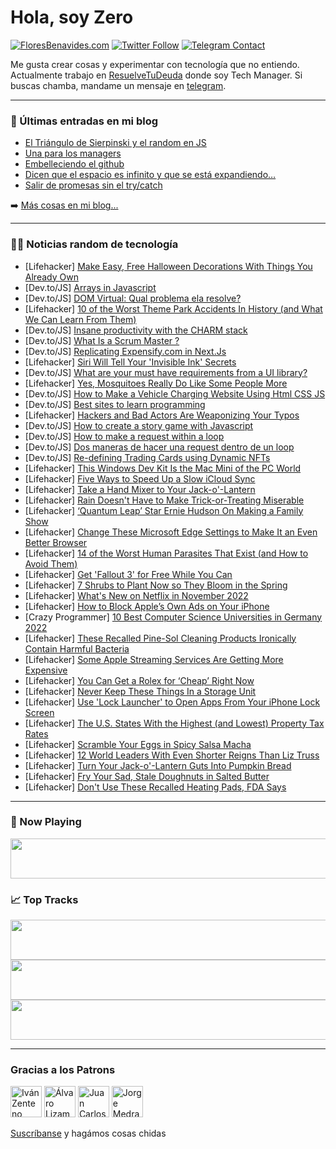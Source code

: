 # Hola, soy Zero

[![FloresBenavides.com](https://img.shields.io/website?down_message=oops&label=MiBlog&style=for-the-badge&up_message=online&url=https%3A%2F%2Ffloresbenavides.com)](https://floresbenavides.com) [![Twitter Follow](https://img.shields.io/twitter/follow/ZeroDragon?color=%231DA1F2&label=Follow&logo=twitter&logoColor=ffffff&style=for-the-badge)](https://twitter.com/zerodragon) [![Telegram Contact](https://img.shields.io/badge/escr%C3%ADbeme-ZeroDragon-%2326A5E4?style=for-the-badge&logo=telegram)](https://t.me/zerodragon)

Me gusta crear cosas y experimentar con tecnología que no entiendo.
Actualmente trabajo en [ResuelveTuDeuda](http://github.com/resuelve) donde soy Tech Manager.
Si buscas chamba, mandame un mensaje en [telegram](https://t.me/zerodragon).

---

### 📕 Últimas entradas en mi blog
<!-- BLOG-POST-LIST:START -->
- [El Triángulo de Sierpinski y el random en JS](https://floresbenavides.com/el-triangulo-de-sierpinski-y-el-random-en-js/)
- [Una para los managers](https://floresbenavides.com/una-para-los-managers/)
- [Embelleciendo el github](https://floresbenavides.com/embelleciendo-el-github/)
- [Dicen que el espacio es infinito y que se está expandiendo…](https://floresbenavides.com/dicen-que-el-espacio-es-infinito-y-que-se-esta-expandiendo/)
- [Salir de promesas sin el try/catch](https://floresbenavides.com/salir-de-promesas-sin-el-try-catch/)
<!-- BLOG-POST-LIST:END -->

➡️ [Más cosas en mi blog...](https://floresbenavides.com)

---

### 👨‍💻 Noticias random de tecnología
<!-- TECH-POSTS:START -->
- [Lifehacker] [Make Easy, Free Halloween Decorations With Things You Already Own](https://lifehacker.com/make-easy-free-halloween-decorations-with-things-you-a-1849706591)
- [Dev.to/JS] [Arrays in Javascript](https://dev.to/sinhasagar01/arrays-in-javascript-26fh)
- [Dev.to/JS] [DOM Virtual: Qual problema ela resolve?](https://dev.to/marciofrayze/dom-virtual-qual-problema-ela-resolve-1b79)
- [Lifehacker] [10 of the Worst Theme Park Accidents In History &lpar;and What We Can Learn From Them&rpar;](https://lifehacker.com/10-of-the-worst-theme-park-accidents-in-history-and-wh-1849708098)
- [Dev.to/JS] [Insane productivity with the CHARM stack](https://dev.to/meteorjs/insane-productivity-with-the-charm-stack-2jp8)
- [Dev.to/JS] [What Is a Scrum Master ?](https://dev.to/postwell45/what-is-a-scrum-master--2h6m)
- [Dev.to/JS] [Replicating Expensify.com in Next.Js](https://dev.to/kafui4k/replicating-expensifycom-in-nextjs-5eab)
- [Lifehacker] [Siri Will Tell Your &#39;Invisible Ink&#39; Secrets](https://lifehacker.com/siri-will-tell-your-invisible-ink-secrets-1849705743)
- [Dev.to/JS] [What are your must have requirements from a UI library?](https://dev.to/ipreda/what-are-your-must-have-requirements-from-a-ui-library-2d00)
- [Lifehacker] [Yes, Mosquitoes Really Do Like Some People More](https://lifehacker.com/yes-mosquitoes-really-do-like-some-people-more-1849706546)
- [Dev.to/JS] [How to Make a Vehicle Charging Website Using Html CSS JS](https://dev.to/codewithsadee/how-to-make-a-vehicle-charging-website-using-html-css-js-c0j)
- [Dev.to/JS] [Best sites to learn programming](https://dev.to/albericojr/best-sites-to-learn-programming-4igl)
- [Lifehacker] [Hackers and Bad Actors Are Weaponizing Your Typos](https://lifehacker.com/hackers-and-bad-actors-are-weaponizing-your-typos-1849706716)
- [Dev.to/JS] [How to create a story game with Javascript](https://dev.to/sergchr/how-to-create-a-story-game-with-javascript-47hj)
- [Dev.to/JS] [How to make a request within a loop](https://dev.to/lubustos/how-to-make-a-request-within-a-loop-585a)
- [Dev.to/JS] [Dos maneras de hacer una request dentro de un loop](https://dev.to/lubustos/dos-maneras-de-hacer-una-request-dentro-de-un-loop-41k4)
- [Dev.to/JS] [Re-defining Trading Cards using Dynamic NFTs](https://dev.to/anil_from_revise/re-defining-trading-cards-using-dynamic-nfts-3jg9)
- [Lifehacker] [This Windows Dev Kit Is the Mac Mini of the PC World](https://lifehacker.com/this-windows-dev-kit-is-the-mac-mini-of-the-pc-world-1849704668)
- [Lifehacker] [Five Ways to Speed Up a Slow iCloud Sync](https://lifehacker.com/five-ways-to-speed-up-a-slow-icloud-sync-1849706082)
- [Lifehacker] [Take a Hand Mixer to Your Jack-o&#39;-Lantern](https://lifehacker.com/take-a-hand-mixer-to-your-jack-o-lantern-1849706085)
- [Lifehacker] [Rain Doesn&#39;t Have to Make Trick-or-Treating Miserable](https://lifehacker.com/rain-doesnt-have-to-make-trick-or-treating-miserable-1849705299)
- [Lifehacker] [‘Quantum Leap’ Star Ernie Hudson On Making a Family Show](https://lifehacker.com/quantum-leap-star-ernie-hudson-on-making-a-family-sho-1849705983)
- [Lifehacker] [Change These Microsoft Edge Settings to Make It an Even Better Browser](https://lifehacker.com/change-these-microsoft-edge-settings-to-make-it-an-even-1849705168)
- [Lifehacker] [14 of the Worst Human Parasites That Exist &lpar;and How to Avoid Them&rpar;](https://lifehacker.com/14-of-the-worst-human-parasites-that-exist-and-how-to-1849700930)
- [Lifehacker] [Get &#39;Fallout 3&#39; for Free While You Can](https://lifehacker.com/get-fallout-3-for-free-while-you-can-1849705583)
- [Lifehacker] [7 Shrubs to Plant Now so They Bloom in the Spring](https://lifehacker.com/7-shrubs-to-plant-now-so-they-bloom-in-the-spring-1849703342)
- [Lifehacker] [What&#39;s New on Netflix in November 2022](https://lifehacker.com/whats-new-on-netflix-in-november-2022-1849705372)
- [Lifehacker] [How to Block Apple’s Own Ads on Your iPhone](https://lifehacker.com/how-to-block-apple-s-own-ads-on-your-iphone-1849703889)
- [Crazy Programmer] [10 Best Computer Science Universities in Germany 2022](https://www.thecrazyprogrammer.com/2022/10/computer-science-universities-in-germany.html)
- [Lifehacker] [These Recalled Pine-Sol Cleaning Products Ironically Contain Harmful Bacteria](https://lifehacker.com/these-recalled-pine-sol-disinfectants-ironically-contai-1849703832)
- [Lifehacker] [Some Apple Streaming Services Are Getting More Expensive](https://lifehacker.com/some-apple-streaming-services-are-getting-more-expensiv-1849702206)
- [Lifehacker] [You Can Get a Rolex for ‘Cheap’ Right Now](https://lifehacker.com/you-can-get-a-rolex-for-cheap-right-now-1849701945)
- [Lifehacker] [Never Keep These Things In a Storage Unit](https://lifehacker.com/never-keep-these-things-in-a-storage-unit-1849702689)
- [Lifehacker] [Use &#39;Lock Launcher&#39; to Open Apps From Your iPhone Lock Screen](https://lifehacker.com/use-lock-launcher-to-open-apps-from-your-iphone-lock-sc-1849703317)
- [Lifehacker] [The U.S. States With the Highest &lpar;and Lowest&rpar; Property Tax Rates](https://lifehacker.com/the-u-s-states-with-the-highest-and-lowest-property-1849702438)
- [Lifehacker] [Scramble Your Eggs in Spicy Salsa Macha](https://lifehacker.com/scramble-your-eggs-in-spicy-salsa-macha-1849701391)
- [Lifehacker] [12 World Leaders With Even Shorter Reigns Than Liz Truss](https://lifehacker.com/12-world-leaders-with-even-shorter-reigns-than-liz-trus-1849702739)
- [Lifehacker] [Turn Your Jack-o&#39;-Lantern Guts Into Pumpkin Bread](https://lifehacker.com/turn-your-jack-o-lantern-guts-into-pumpkin-bread-1849700448)
- [Lifehacker] [Fry Your Sad, Stale Doughnuts in Salted Butter](https://lifehacker.com/fry-your-sad-stale-doughnuts-in-salted-butter-1849701197)
- [Lifehacker] [Don&#39;t Use These Recalled Heating Pads, FDA Says](https://lifehacker.com/dont-use-these-recalled-heating-pads-fda-says-1849700187)<!-- TECH-POSTS:END -->

---

### 🎵 Now Playing
<a href="https://spotify-now-playing-dun.vercel.app/now-playing?open"><img src="https://spotify-now-playing-dun.vercel.app/now-playing" width="540" height="64"></a>

### 📈 Top Tracks
<a href="https://spotify-now-playing-dun.vercel.app/top-tracks?i=1&open"><img src="https://spotify-now-playing-dun.vercel.app/top-tracks?i=1" width="540" height="64"></a>
<a href="https://spotify-now-playing-dun.vercel.app/top-tracks?i=2&open"><img src="https://spotify-now-playing-dun.vercel.app/top-tracks?i=2" width="540" height="64"></a>
<a href="https://spotify-now-playing-dun.vercel.app/top-tracks?i=3&open"><img src="https://spotify-now-playing-dun.vercel.app/top-tracks?i=3" width="540" height="64"></a>

---

### Gracias a los Patrons
[<img src="https://avatars.githubusercontent.com/u/243380?v=4" alt="Iván Zenteno" width="50px">](https://github.com/k001) [<img src="https://avatars.githubusercontent.com/u/19955639?v=4" alt="Álvaro Lizama" width="50px">](https://github.com/alvarolizama) [<img src="https://avatars.githubusercontent.com/u/2718753?v=4" alt="Juan Carlos Ruiz" width="50px">](https://github.com/JuanCrg90) [<img src="https://avatars.githubusercontent.com/u/37025?v=4" alt="Jorge Medrano" width="50px">](https://github.com/h1pp1e) 

[Suscríbanse](https://www.patreon.com/zerodragon) y hagámos cosas chidas
